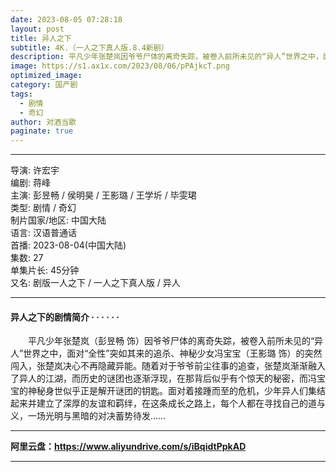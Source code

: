 ```yaml
---
date: 2023-08-05 07:28:18
layout: post
title: 异人之下
subtitle: 4K.（一人之下真人版.8.4新剧）
description: 平凡少年张楚岚因爷爷尸体的离奇失踪，被卷入前所未见的“异人”世界之中，面对“全性”突如其来的追杀、神秘少女冯宝宝的突然闯入，张楚岚决心不再隐藏异能。随着对于爷爷前尘往事的追查，张楚岚渐渐融入了异人的江湖...
image: https://s1.ax1x.com/2023/08/06/pPAjkcT.png
optimized_image: 
category: 国产剧
tags:
  - 剧情
  - 奇幻
author: 对酒当歌
paginate: true
---
```


---

导演: 许宏宇  
编剧: 蒋峰  
主演: 彭昱畅 / 侯明昊 / 王影璐 / 王学圻 / 毕雯珺  
类型: 剧情 / 奇幻  
制片国家/地区: 中国大陆  
语言: 汉语普通话  
首播: 2023-08-04(中国大陆)  
集数: 27  
单集片长: 45分钟  
又名: 剧版一人之下 / 一人之下真人版 / 异人  

---

#### 异人之下的剧情简介 · · · · · ·

　　平凡少年张楚岚（彭昱畅 饰）因爷爷尸体的离奇失踪，被卷入前所未见的“异人”世界之中，面对“全性”突如其来的追杀、神秘少女冯宝宝（王影璐 饰）的突然闯入，张楚岚决心不再隐藏异能。随着对于爷爷前尘往事的追查，张楚岚渐渐融入了异人的江湖，而历史的谜团也逐渐浮现，在那背后似乎有个惊天的秘密，而冯宝宝的神秘身世似乎正是解开谜团的钥匙。面对着接踵而至的危机，少年异人们集结起来并建立了深厚的友谊和羁绊，在这条成长之路上，每个人都在寻找自己的道与义，一场光明与黑暗的对决蓄势待发……

---

**阿里云盘：<https://www.aliyundrive.com/s/iBqidtPpkAD>**

---
